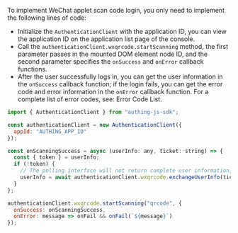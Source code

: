 To implement WeChat applet scan code login, you only need to implement the following lines of code:

- Initialize the `AuthenticationClient` with the application ID, you can view the application ID on the application list page of the console.
- Call the `authenticationClient.wxqrcode.startScanning` method, the first parameter passes in the mounted DOM element node ID, and the second parameter specifies the `onSuccess` and `onError` callback functions.
- After the user successfully logs in, you can get the user information in the `onSuccess` callback function; if the login fails, you can get the error code and error information in the `onError` callback function. For a complete list of error codes, see: Error Code List.

```javascript
import { AuthenticationClient } from "authing-js-sdk";

const authenticationClient = new AuthenticationClient({
  appId: "AUTHING_APP_ID"
});

const onScanningSuccess = async (userInfo: any, ticket: string) => {
  const { token } = userInfo;
  if (!token) {
    // The polling interface will not return complete user information, you need to use ticket in exchange
    userInfo = await authenticationClient.wxqrcode.exchangeUserInfo(ticket);
  }
};

authenticationClient.wxqrcode.startScanning("qrcode", {
  onSuccess: onScanningSuccess,
  onError: message => onFail && onFail(`${message}`)
});
```

